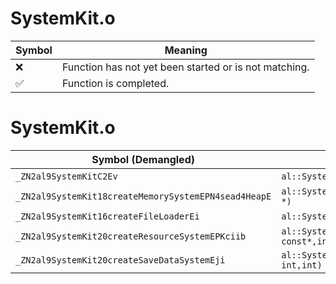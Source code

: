 # SystemKit.o
| Symbol | Meaning 
| ------------- | ------------- 
| :x: | Function has not yet been started or is not matching. 
| :white_check_mark: | Function is completed. 


# SystemKit.o
| Symbol (Demangled) | Symbol (Mangled) | Decompiled? |
| ------------- |  ------------- | ------------- |
| `_ZN2al9SystemKitC2Ev` | `al::SystemKit::SystemKit(void)` | :white_check_mark: |
| `_ZN2al9SystemKit18createMemorySystemEPN4sead4HeapE` | `al::SystemKit::createMemorySystem(sead::Heap *)` | :white_check_mark: |
| `_ZN2al9SystemKit16createFileLoaderEi` | `al::SystemKit::createFileLoader(int)` | :white_check_mark: |
| `_ZN2al9SystemKit20createResourceSystemEPKciib` | `al::SystemKit::createResourceSystem(char const*,int,int,bool)` | :white_check_mark: |
| `_ZN2al9SystemKit20createSaveDataSystemEji` | `al::SystemKit::createSaveDataSystem(unsigned int,int)` | :white_check_mark: |
